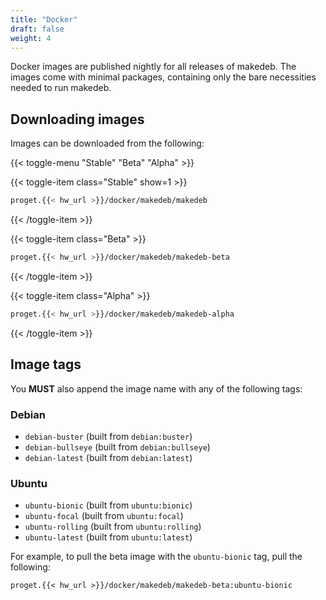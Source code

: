 ```yaml
---
title: "Docker"
draft: false
weight: 4
---
```


Docker images are published nightly for all releases of makedeb. The images come with minimal packages, containing only the bare necessities needed to run makedeb.

## Downloading images

Images can be downloaded from the following:

{{< toggle-menu "Stable" "Beta" "Alpha" >}}

{{< toggle-item class="Stable" show=1 >}}
```sh
proget.{{< hw_url >}}/docker/makedeb/makedeb
```
{{< /toggle-item >}}

{{< toggle-item class="Beta" >}}
```sh
proget.{{< hw_url >}}/docker/makedeb/makedeb-beta
```
{{< /toggle-item >}}

{{< toggle-item class="Alpha" >}}
```sh
proget.{{< hw_url >}}/docker/makedeb/makedeb-alpha
```
{{< /toggle-item >}}

## Image tags
You **MUST** also append the image name with any of the following tags:

### Debian
- `debian-buster` (built from `debian:buster`)
- `debian-bullseye` (built from `debian:bullseye`)
- `debian-latest` (built from `debian:latest`)

### Ubuntu
- `ubuntu-bionic` (built from `ubuntu:bionic`)
- `ubuntu-focal` (built from `ubuntu:focal`)
- `ubuntu-rolling` (built from `ubuntu:rolling`)
- `ubuntu-latest` (built from `ubuntu:latest`)

For example, to pull the beta image with the `ubuntu-bionic` tag, pull the following:

```
proget.{{< hw_url >}}/docker/makedeb/makedeb-beta:ubuntu-bionic
```

